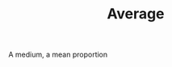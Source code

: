 ---
title: Average
letter: A
permalink: "/definitions/average.html"
body: A medium, a mean proportion
published_at: '2018-07-07'
source: Black's Law Dictionary
layout: post
---